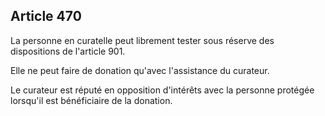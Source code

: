 Article 470
----
La personne en curatelle peut librement tester sous réserve des dispositions de
l'article 901.

Elle ne peut faire de donation qu'avec l'assistance du curateur.

Le curateur est réputé en opposition d'intérêts avec la personne protégée
lorsqu'il est bénéficiaire de la donation.
